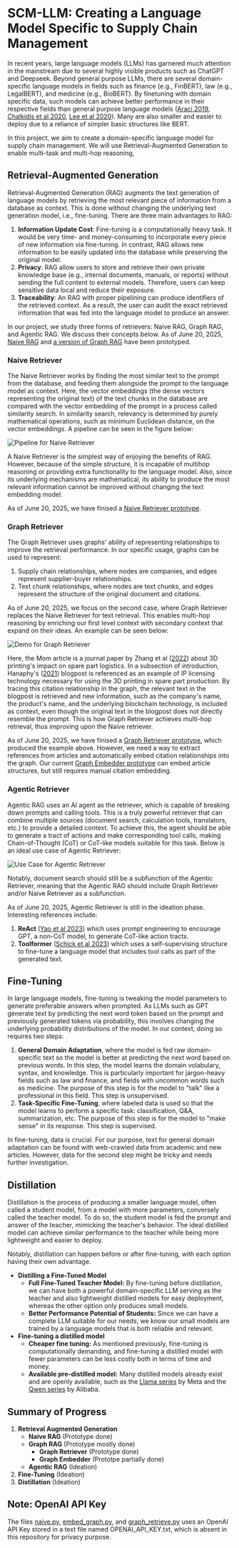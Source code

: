 # SCM-LLM: Creating a Language Model Specific to Supply Chain Management

In recent years, large language models (LLMs) has garnered much attention in the mainstream due to several highly visible products such as ChatGPT and Deepseek. Beyond general purpose LLMs, there are several domain-specific language models in fields such as finance (e.g., FinBERT), law (e.g., LegalBERT), and medicine (e.g., BioBERT). By finetuning with domain specific data, such models can achieve better performance in their respective fields than general purpose language models ([Araci 2019](https://doi.org/10.48550/arXiv.1908.10063), [Chalkidis et al 2020](https://doi.org/10.48550/arXiv.2010.02559), [Lee et al 2020](https://doi.org/10.1093/bioinformatics/btz682)). Many are also smaller and easier to deploy due to a reliance of simpler basic structures like BERT. 

In this project, we aim to create a domain-specific language model for supply chain management. We will use Retrieval-Augmented Generation to enable multi-task and multi-hop reasoning, 

## Retrieval-Augmented Generation
Retrieval-Augmented Generation (RAG) augments the text generation of language models by retrieving the most relevant piece of information from a database as context. This is done without changing the underlying text generation model, i.e., fine-tuning. There are three main advantages to RAG:

1. **Information Update Cost**: Fine-tuning is a computationally heavy task. It would be very time- and money-consuming to incorporate every piece of new information via fine-tuning. In contrast, RAG allows new information to be easily updated into the database while preserving the original model. 
2. **Privacy**: RAG allow users to store and retrieve their own private knowledge base (e.g., internal documents, manuals, or reports) without sending the full content to external models. Therefore, users can keep sensitive data local and reduce their exposure. 
3. **Traceability**: An RAG with proper pipelining can produce identifiers of the retrieved context. As a result, the user can audit the exact retrieved information that was fed into the language model to produce an answer.

In our project, we study three forms of retrievers: Naive RAG, Graph RAG, and Agentic RAG. We discuss their concepts below. As of June 20, 2025, [Naive RAG](naive.py) and [a version of Graph RAG](graph_retrieve.py) have been prototyped. 

### Naive Retriever

The Naive Retriever works by finding the most similar text to the prompt from the database, and feeding them alongside the prompt to the language model as context. Here, the vector embeddings (the dense vectors representing the original text) of the text chunks in the database are compared with the vector embedding of the prompt in a process called similarity search. In similarity search, relevancy is determined by purely mathematical operations, such as minimum Euclidean distance, on the vector embeddings. A pipeline can be seen in the figure below: 

![Pipeline for Naive Retriever](media/naive_pipeline.png)

A Naive Retriever is the simplest way of enjoying the benefits of RAG. However, because of the simple structure, it is incapable of multihop reasoning or providing extra functionality to the language model. Also, since its underlying mechanisms are mathematical, its ability to produce the most relevant information cannot be improved without changing the text embedding model. 

As of June 20, 2025, we have finised a [Naive Retriever prototype](naive.py).

### Graph Retriever

The Graph Retriever uses graphs' ability of representing relationships to improve the retrieval performance. In our specific usage, graphs can be used to represent: 

1. Supply chain relationships, where nodes are companies, and edges represent supplier-buyer relationships.
2. Text chunk relationships, where nodes are text chunks, and edges represent the structure of the original document and citations.

As of June 20, 2025, we focus on the second case, where Graph Retriever replaces the Naive Retriever for text retrieval. This enables multi-hop reasoning by enriching our first level context with secondary context that expand on their ideas. An example can be seen below: 

![Demo for Graph Retriever](media/graph_demo.png)

Here, the Mom article is a journal paper by Zhang et al ([2022](https://doi.org/10.1287/msom.2022.1117)) about 3D printing's impact on spare part logistics. In a subsection of introduction, Hanaphy's ([2021](https://3dprintingindustry.com/news/cadchains-new-boris-plug-in-protects-users-designs-during-product-rd-197876/)) blogpost is referenced as an example of IP licensing technology necessary for using the 3D printing in spare part production. By tracing this citation relationship in the graph, the relevant text in the blogpost is retrieved and new information, such as the company's name, the product's name, and the underlying blockchain technology, is included as context, even though the original text in the blogpost does not directly resemble the prompt. This is how Graph Retriever achieves multi-hop retrieval, thus improving upon the Naive retriever. 

As of June 20, 2025, we have finised a [Graph Retriever prototype](graph_retrieve.py), which produced the example above. However, we need a way to extract references from articles and automatically embed citation relationships into the graph. Our current [Graph Embedder prototype](embed_graph.py) can embed article structures, but still requires manual citation embedding. 

### Agentic Retriever

Agentic RAG uses an AI agent as the retriever, which is capable of breaking down prompts and calling tools. This is a truly powerful retriever that can combine multiple sources (document search, calculation tools, translators, etc.) to provide a detailed context. To achieve this, the agent should be able to generate a tract of actions and make corresponding tool calls, making Chain-of-Thought (CoT) or CoT-like models suitable for this task. Below is an ideal use case of Agentic Retriever: 

![Use Case for Agentic Retriever](media/agent_use_case.png)

Notably, document search should still be a subfunction of the Agentic Retriever, meaning that the Agentic RAG should include Graph Retriever and/or Naive Retriever as a subfunction. 

As of June 20, 2025, Agentic Retriever is still in the ideation phase. Interesting references include: 

1. **ReAct** ([Yao et al 2023](https://doi.org/10.48550/arXiv.2210.03629)) which uses prompt engineering to encourage GPT, a non-CoT model, to generate CoT-like action tracts.
2. **Toolformer** ([Schick et al 2023](https://doi.org/10.48550/arXiv.2302.04761)) which uses a self-supervising structure to fine-tune a language model that includes tool calls as part of the generated text.

## Fine-Tuning

In large language models, fine-tuning is tweaking the model parameters to generate preferable answers when prompted. As LLMs such as GPT generate text by predicting the next word token based on the prompt and previously generated tokens via probability, this involves changing the underlying probability distributions of the model. In our context, doing so requires two steps: 
1. **General Domain Adaptation**, where the model is fed raw domain-specific text so the model is better at predicting the next word based on previous words. In this step, the model learns the domain volabulary, syntax, and knowledge. This is particularly important for jargon-heavy fields such as law and finance, and fields with uncommon words such as medicine. The purpose of this step is for the model to "talk" like a professional in this field. This step is unsupervised.
2. **Task-Specific Fine-Tuning**, where labeled data is used so that the model learns to perform a specific task: classification, Q&A, summarization, etc. The purpose of this step is for the model to "make sense" in its response. This step is supervised.

In fine-tuning, data is crucial. For our purpose, text for general domain adaptation can be found with web-crawled data from academic and new articles. However, data for the second step might be tricky and needs further investigation. 

## Distillation

Distillation is the process of producing a smaller language model, often called a student model, from a model with more parameters, conversely called the teacher model. To do so, the student model is fed the prompt and answer of the teacher, mimicking the teacher's behavior. The ideal distilled model can achieve similar performance to the teacher while being more lightweight and easier to deploy. 

Notably, distillation can happen before or after fine-tuning, with each option having their own advantage. 

- **Distilling a Fine-Tuned Model**
  * **Full Fine-Tuned Teacher Model:** By fine-tuning before distillation, we can have both a powerful domain-specific LLM serving as the teacher and also lightweight distilled models for easy deployment, whereas the other option only produces small models. 
  * **Better Performance Potential of Students:** Since we can have a complete LLM suitable for our needs, we know our small models are trained by a language models that is both reliable and relevant. 
- **Fine-tuning a distilled model**
  * **Cheaper fine tuning:** As mentioned previously, fine-tuning is computationally demanding, and fine-tuning a distilled model with fewer parameters can be less costly both in terms of time and money. 
  * **Available pre-distilled model:** Many distilled models already exist and are openly available, such as the [Llama series](https://www.llama.com) by Meta and the [Qwen series](https://qwenlm.github.io) by Alibaba.
 
## Summary of Progress

1. **Retrieval Augmented Generation**
    - **Naive RAG** (Prototype done)
    - **Graph RAG** (Prototype mostly done)
      * **Graph Retriever** (Prototype done)
      * **Graph Embedder** (Prototpe partially done)
    - **Agentic RAG** (Ideation)
2. **Fine-Tuning** (Ideation)
3. **Distillation** (Ideation)

## Note: OpenAI API Key
The files [naive.py](naive.py), [embed_graph.py](embed_graph.py), and [graph_retrieve.py](graph_retrieve.py) uses an OpenAI API Key stored in a text file named OPENAI_API_KEY.txt, which is absent in this repository for privacy purpose. 
